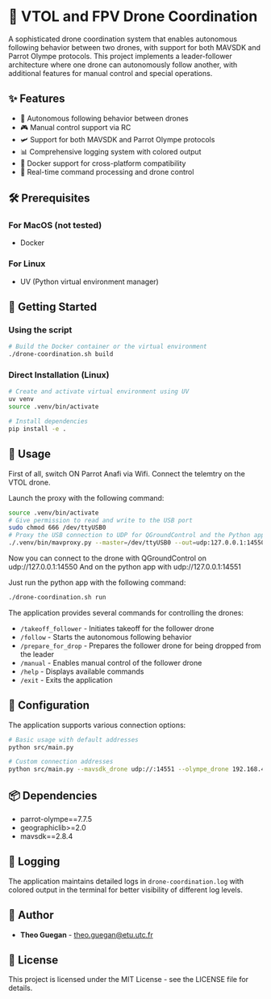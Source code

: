 # 🚁 VTOL and FPV Drone Coordination

A sophisticated drone coordination system that enables autonomous following behavior between two drones, with support for both MAVSDK and Parrot Olympe protocols. This project implements a leader-follower architecture where one drone can autonomously follow another, with additional features for manual control and special operations.

## ✨ Features

- 🤖 Autonomous following behavior between drones
- 🎮 Manual control support via RC
- 🛩️ Support for both MAVSDK and Parrot Olympe protocols
- 📊 Comprehensive logging system with colored output
- 🐳 Docker support for cross-platform compatibility
- 🔄 Real-time command processing and drone control

## 🛠️ Prerequisites

### For MacOS (not tested)
- Docker

### For Linux
- UV (Python virtual environment manager)

## 🚀 Getting Started

### Using the script

```bash
# Build the Docker container or the virtual environment
./drone-coordination.sh build
```

### Direct Installation (Linux)

```bash
# Create and activate virtual environment using UV
uv venv
source .venv/bin/activate

# Install dependencies
pip install -e .
```

## 🎯 Usage

First of all, switch ON Parrot Anafi via Wifi.
Connect the telemtry on the VTOL drone.

Launch the proxy with the following command:

```bash
source .venv/bin/activate
# Give permission to read and write to the USB port
sudo chmod 666 /dev/ttyUSB0
# Proxy the USB connection to UDP for QGroundControl and the Python app
./.venv/bin/mavproxy.py --master=/dev/ttyUSB0 --out=udp:127.0.0.1:14550 --out=udp:127.0.0.1:14551
```

Now you can connect to the drone with QGroundControl on udp://127.0.0.1:14550
And on the python app with udp://127.0.0.1:14551

Just run the python app with the following command:

```bash
./drone-coordination.sh run
```

The application provides several commands for controlling the drones:

- `/takeoff_follower` - Initiates takeoff for the follower drone
- `/follow` - Starts the autonomous following behavior
- `/prepare_for_drop` - Prepares the follower drone for being dropped from the leader
- `/manual` - Enables manual control of the follower drone
- `/help` - Displays available commands
- `/exit` - Exits the application

## 🔧 Configuration

The application supports various connection options:

```bash
# Basic usage with default addresses
python src/main.py

# Custom connection addresses
python src/main.py --mavsdk_drone udp://:14551 --olympe_drone 192.168.42.1
```

## 📦 Dependencies

- parrot-olympe==7.7.5
- geographiclib>=2.0
- mavsdk==2.8.4

## 📝 Logging

The application maintains detailed logs in `drone-coordination.log` with colored output in the terminal for better visibility of different log levels.

## 👥 Author

- **Theo Guegan** - [theo.guegan@etu.utc.fr](mailto:theo.guegan@etu.utc.fr)

## 📄 License

This project is licensed under the MIT License - see the LICENSE file for details.
